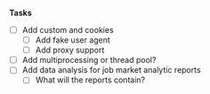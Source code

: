 **Tasks**
- [ ] Add custom and cookies 
    - [ ] Add fake user agent 
    - [ ] Add proxy support 
- [ ] Add multiprocessing or thread pool?
- [ ] Add data analysis for job market analytic reports
    - [ ] What will the reports contain?